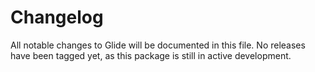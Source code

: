 # Changelog

All notable changes to Glide will be documented in this file. No releases have been tagged yet, as this package is still in active development.